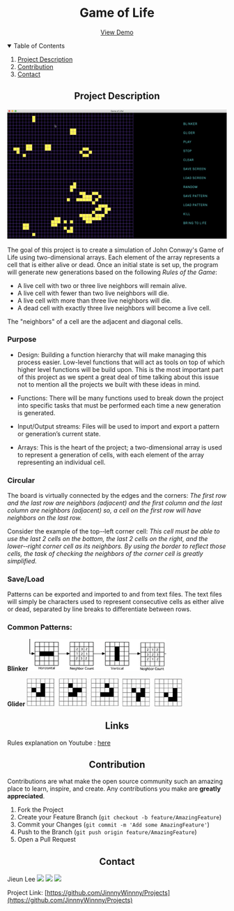 

<h1 align="center">Game of Life</h1>


  <p align="center">
   <a href="https://www.youtube.com">View Demo</a>
  </p>

<!-- TABLE OF CONTENTS -->
<details open="open">
  <summary>Table of Contents</summary>
  <ol>
    <li><a href="#project-description">Project Description</a></li>
    <li><a href="#contribution">Contribution</a></li>
    <li><a href="#contact">Contact</a></li>
  </ol>
</details>

  
  
  
<h2 align="center">Project Description</h2>

![screenshot](img/ss1.png)



The goal of this project is to create a simulation of John Conway's Game of Life using two-dimensional arrays. Each element of the array represents a cell that is either alive or dead. Once an initial state is set up, the program will generate new generations based on the following *Rules of the Game*:

- A live cell with two or three live neighbors will remain alive.
- A live cell with fewer than two live neighbors will die.
- A live cell with more than three live neighbors will die. 
- A dead cell with exactly three live neighbors will become a live cell. 

The "neighbors" of a cell are the adjacent and diagonal cells. 

### Purpose
- Design: Building  a  function  hierarchy  that  will make  managing  this  process  easier.  Low-­level functions that will act as tools on top of which higher level functions will be build upon. This is the most important part of this project as we spent a great deal of time talking about this issue not to mention all the projects we built with these ideas in  mind.


- Functions: There will be many functions used to break down the project into specific tasks that must  be performed each time a new generation is  generated.

- Input/Output  streams: Files  will  be  used  to  import  and  export  a  pattern  or  generation’s  current  state.

- Arrays: This  is  the  heart  of  the  project;  a  two-dimensional  array  is  used  to  represent  a  generation  of  cells,  with  each  element  of  the  array  representing  an  individual  cell.

### Circular
The board is virtually connected by the edges and the corners:
*The first row and the last row are neighbors (adjacent) and the first column and the last column are neighbors (adjacent) so, a cell on the first row will have neighbors on the last row.*

Consider  the  example  of  the  top-­‐left  corner  cell:
*This cell must be able to use the last 2 cells on the bottom, the last 2 cells on the right, and the lower-­‐right corner cell as its neighbors. By using the border to reflect those cells, the task of checking the neighbors of the
corner cell is greatly simplified.*

### Save/Load
Patterns can be exported and imported to and from text files.
The text files will simply be characters used to represent consecutive cells as either alive or dead, separated by line breaks to differentiate between rows.

### Common Patterns:
**Blinker**
![screenshot](img/ss3.png)

**Glider**
![screenshot](img/ss4.png)



<h2 align="center">Links</h2>

Rules explanation on Youtube : [here](https://www.youtube.com/watch?v=ouipbDkwHWA&ab_channel=EricSteinhart)



<h2 align="center">Contribution</h2>

Contributions are what make the open source community such an amazing place to learn, inspire, and create. Any contributions you make are **greatly appreciated**.

1. Fork the Project
2. Create your Feature Branch (`git checkout -b feature/AmazingFeature`)
3. Commit your Changes (`git commit -m 'Add some AmazingFeature'`)
4. Push to the Branch (`git push origin feature/AmazingFeature`)
5. Open a Pull Request

<h2 align="center">Contact</h2>


Jieun Lee <a href="https://www.linkedin.com/in/jieun-lee-a14379221/"><img src="https://img.shields.io/badge/LinkedIn-0A66C2?style=flat-&logo=linkedin&logoColor=white&link=https://www.instagram.com/jinny_winny/"/></a>
<a href="https://www.instagram.com/jinny_winny/"><img src="https://img.shields.io/badge/instagram-E4405F?style=flat-&logo=instagram&logoColor=white&link=https://www.instagram.com/jinny_winny/"/></a> 
<a href="https://mail.google.com/mail/u/?authuser=jinnywinny3@gmail.com"><img src="https://img.shields.io/badge/Gmail-EA4335?style=flat-&logo=gmail&logoColor=white&link=https://mail.google.com/mail/u/?authuser=jinnywinny3@gmail.com"/></a>



Project Link: [https://github.com/JinnnyWinnny/Projects](https://github.com/JinnnyWinnny/Projects)








